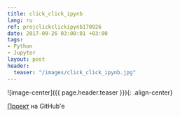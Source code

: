 ```yaml
---
title: click_click_ipynb
lang: ru
ref: projclickclickipynb170926
date: 2017-09-26 03:00:01 +03:00
tags:
- Python
- Jupyter
layout: post
header:
  teaser: "/images/click_click_ipynb.jpg"
---
```


![image-center]({{ page.header.teaser }}){: .align-center}

[Проект](https://github.com/akarazeev/click_click_ipynb) на GitHub'e
